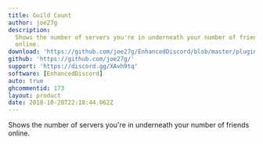 ```yaml
---
title: Guild Count
author: joe27g
description:
  Shows the number of servers you're in underneath your number of friends
  online.
download: 'https://github.com/joe27g/EnhancedDiscord/blob/master/plugins/guild_count.js'
github: 'https://github.com/joe27g/'
support: 'https://discord.gg/XAvh9tq'
software: [EnhancedDiscord]
auto: true
ghcommentid: 173
layout: product
date: 2018-10-28T22:18:44.062Z
---
```

Shows the number of servers you're in underneath your number of friends online.